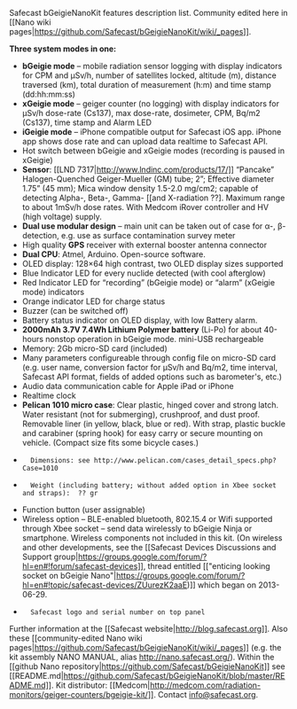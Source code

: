 Safecast bGeigieNanoKit features description list. Community edited here in [[Nano wiki pages|https://github.com/Safecast/bGeigieNanoKit/wiki/_pages]]. 

**Three system modes in one:**
*	**bGeigie mode** – mobile radiation sensor logging with display indicators for CPM and µSv/h, number of satellites locked, altitude (m), distance traversed (km), total duration of measurement (h:m) and time stamp (dd:hh:mm:ss)
*	**xGeigie mode** – geiger counter (no logging) with display indicators for µSv/h dose-rate (Cs137), max dose-rate, dosimeter, CPM, Bq/m2 (Cs137), time stamp and Alarm LED
*	**iGeigie mode** – iPhone compatible output for Safecast iOS app. iPhone app shows dose rate and can upload data realtime to Safecast API.
*	Hot switch between bGeigie and xGeigie modes (recording is paused in xGeigie)
*	**Sensor**:  [[LND 7317|http://www.lndinc.com/products/17/]] “Pancake” Halogen-Quenched Geiger-Mueller (GM) tube; 2”; Effective diameter 1.75” (45 mm); Mica window density 1.5-2.0 mg/cm2; capable of detecting Alpha-, Beta-, Gamma- [[and X-radiation ??]. Maximum range to about 1mSv/h dose rates. With Medcom iRover controller and HV (high voltage) supply.
*	**Dual use modular design** – main unit can be taken out of case for α-, β-detection, e.g. use as surface contamination survey meter
*	High quality **GPS** receiver with external booster antenna connector
*	**Dual CPU**: Atmel, Arduino. Open-source software.
*	OLED display: 128×64 high contrast, two OLED display sizes supported
*	Blue Indicator LED for every nuclide detected (with cool afterglow)
*	Red Indicator LED for “recording” (bGeigie mode) or “alarm” (xGeigie mode) indicators
*	Orange indicator LED for charge status
*	Buzzer (can be switched off)
*	Battery status indicator on OLED display, with low Battery alarm.
*	**2000mAh 3.7V 7.4Wh Lithium Polymer battery** (Li-Po) for about 40-hours nonstop operation in bGeigie mode. mini-USB rechargeable
*	Memory: 2Gb micro-SD card  (included)
*	Many parameters configureable through config file on micro-SD card (e.g. user name, conversion factor for µSv/h and Bq/m2, time interval, Safecast API format, fields of added options such as barometer's, etc.)
*	Audio data communication cable for Apple iPad or iPhone
*	Realtime clock
*	**Pelican 1010 micro case**:  Clear plastic, hinged cover and strong latch. Water resistant (not for submerging), crushproof, and dust proof. Removable liner (in yellow, black, blue or red). With strap, plastic buckle and carabiner (spring hook) for easy carry or secure mounting on vehicle. (Compact size fits some bicycle cases.) 
*       Dimensions: see http://www.pelican.com/cases_detail_specs.php?Case=1010 
*       Weight (including battery; without added option in Xbee socket and straps):  ?? gr
*	Function button (user assignable)
*	Wireless option – BLE-enabled bluetooth, 802.15.4 or Wifi supported through Xbee socket – send data wirelessly to bGeigie Ninja or smartphone. Wireless components not included in this kit. (On wireless and other developments, see the [[Safecast Devices Discussions and Support group|https://groups.google.com/forum/?hl=en#!forum/safecast-devices]], thread entitled [["enticing looking socket on bGeigie Nano"|https://groups.google.com/forum/?hl=en#!topic/safecast-devices/ZUurezK2aaE)]] which began on 2013-06-29.  
*       Safecast logo and serial number on top panel

Further information at the [[Safecast website|http://blog.safecast.org]]. Also these [[community-edited Nano wiki pages|https://github.com/Safecast/bGeigieNanoKit/wiki/_pages]] (e.g. the kit assembly NANO MANUAL, alias http://nano.safecast.org/). Within the [[github Nano repository|https://github.com/Safecast/bGeigieNanoKit]] see [[README.md|https://github.com/Safecast/bGeigieNanoKit/blob/master/README.md]]. Kit distributor: [[Medcom|http://medcom.com/radiation-monitors/geiger-counters/bgeigie-kit/]]. Contact info@safecast.org.






